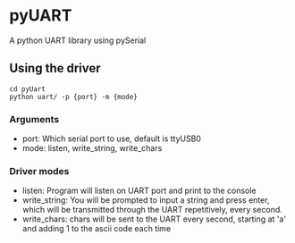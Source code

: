 # pyUART
A python UART library using pySerial

## Using the driver
```
cd pyUart
python uart/ -p {port} -m {mode}
```

### Arguments
- port: Which serial port to use, default is ttyUSB0
- mode: listen, write_string, write_chars

### Driver modes
- listen: Program will listen on UART port and print to the console
- write_string: You will be prompted to input a string and press enter, which will be transmitted through the UART repetitively, every second.
- write_chars: chars will be sent to the UART every second, starting at 'a' and adding 1 to the ascii code each time

